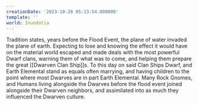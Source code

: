 ```yaml
---
creationDate: '2023-10-28 05:13:54.000000'
template: ''
world: Inundatia
---
```





Tradition states, years before the Flood Event, the plane of water invaded the plane of earth. Expecting to lose and knowing the effect it would have on the material world escaped and made deals with the most powerful Dwarf clans, warning them of what was to come, and helping them prepare the great [[Dwarven Clan Ship]]s. To this day on said Clan Ships Dwarf, and Earth Elemental stand as equals often marrying, and having children to the point where most Dwarves are in part Earth Elemental. Many Rock Gnomes, and Humans living alongside the Dwarves before the flood event joined alongside their Dwarven neighbors, and assimilated into as much they influenced the Dwarven culture.


